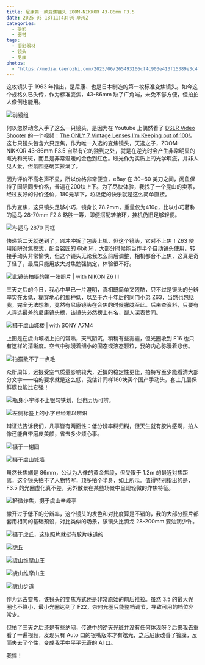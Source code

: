 ```yaml
---
title: 尼康第一款变焦镜头 ZOOM-NIKKOR 43-86mm F3.5
date: 2025-05-18T11:43:00.000Z
categories:
  - 摄影
  - 器材
tags:
  - 摄影器材
  - 镜头
  - 尼康
photos:
  - 'https://media.kaerozhi.com/2025/06/265493166cf4c903e413f15389e3c4f7.png'
---
```

这枚镜头于 1963 年推出，是尼康、也是日本制造的第一枚标准变焦镜头。如今这个规格久已失传，作为标准变焦，43-86mm 缺了广角端，未免不够方便，但拍拍人像倒也能用。

![前镜组](https://media.kaerozhi.com/2025/06/8dc35a019738fe28387d951d1039fbf6.png)

何以忽然动念入手了这么一只镜头，是因为在 Youtube 上偶然看了 [DSLR Video Shooter](https://www.youtube.com/@dslrvideoshooter) 的一个视频：[The ONLY 7 Vintage Lenses I'm Keeping out of 100!](https://www.youtube.com/watch?v=Wo-ZuVFZ4E0)。这七只镜头包含六只定焦，作为唯一入选的变焦镜头，天选之子，ZOOM-NIKKOR 43-86mm F3.5 自然有它的独到之处，就是在逆光时会产生非常明显的眩光和光斑，而且是非常温暖的金色到红色。眩光作为实质上的光学瑕疵，并非人见人爱，但氛围感确实拉满了。

因为评价不高名声不显，所以价格非常便宜，eBay 在 30~60 美刀之间，闲鱼保持了国际同步价格，普遍在200块上下。为了尽快体验，我找了一个昆山的卖家，经过友好的讨价还价，180元拿下，垃圾佬的快乐就是这么简单直接。

作为变焦，这只镜头足够小巧，镜身长 78.2mm，重量仅为410g，比以小巧著称的适马 28-70mm F2.8 略胜一筹，即便搭配转接环，挂机仍旧足够轻便。

![与适马 2870 同框](https://media.kaerozhi.com/2025/06/383fea654abbadf2d590a250fa978436.png)

快递第二天就送到了，兴冲冲拆了包裹上机，但这个镜头，它对不上焦！Z63 使用陷阱对焦模式，配合铭匠的 6bit 环，大部分时候能当作半个自动镜头使用，转接手动头非常愉快，但这个镜头无论我怎么前后调整，相机都合不上焦，这真是奇了怪了，最后只能用放大对焦勉强搞定，体验很不好。

![此镜头拍摄的第一张照片 | with NIKON Z6 III](https://media.kaerozhi.com/2025/06/bd0845dcea2ce9bf259748d398a66ce0.png)

三天之后的今日，我心中早已一片澄明，真相既简单又残酷，只不过是镜头的分辨率实在太低，糊穿地心的那种低，以至于六十年后的同门小弟 Z63，当然也包括我，完全无法想象，竟然有尼康镜头在合焦的时候朦胧至此。后来查资料，只要有人评选最差的尼康镜头榜，该镜头必然榜上有名，鄙人深表赞同。

![摄于虞山城楼 | with SONY A7M4](https://media.kaerozhi.com/2025/06/a99a0e18c874b1e28aa9631d1b978fb1.png)

上图是在虞山城楼上拍的常熟，天气阴沉，稍稍有些雾霾，但光圈收到 F16 也只有这样的清晰度。空气中弥漫着细小的固态或液态颗粒，我的内心弥漫着悲伤。

![拍猫数不了一点毛](https://media.kaerozhi.com/2025/06/0a015281abf2345e85834a867836e3b5.png)

众所周知，远摄受空气质量影响较大，近摄的稳定性更佳，拍特写至少能看清大部分文字——咱的要求就是这么低，我估计同样180块买个国产手动头，套上几层保鲜膜也能比它强！

![瓶身小字称不上银勾铁划，但也历历可辨。](https://media.kaerozhi.com/2025/06/b258762de0a6d4f4676f892557fd1b6e.png)

![左侧标签上的小字已经难以辨识](https://media.kaerozhi.com/2025/06/f91adbd8eb0d7ded5a81dceccec7e894.png)

辩证法告诉我们，凡事皆有两面性：低分辨率糊归糊，但天生就有胶片感啊，拍人像还能自带磨皮美颜，省去多少烦心事。

![摄于一榭园](https://media.kaerozhi.com/2025/06/121869e55be0c0f5316813d942c0384f.png)

![摄于虞山城墙](https://media.kaerozhi.com/2025/06/413004ce13562fba588253ed14b8fbb5.png)

虽然长焦端是 86mm，公认为人像的黄金焦段，但受限于 1.2m 的最近对焦距离，这个镜头拍不了人物特写，顶多拍个半身，如上所示。值得特别指出的是，F3.5 的光圈虚化真不差，另外散景在某些场景中呈现轻微的炸焦特征。

![轻微炸焦，摄于虞山辛峰亭](https://media.kaerozhi.com/2025/06/9d98f4d03d0ed05976c9df2e34a06af3.png)

撇开过于低下的分辨率，这个镜头的发色和对比度算是不错的，我的大部分照片都套用相同的基础预设，对比类似的场景，该镜头比腾龙 28-200mm 要油润少许。

![摄于虎丘，这张照片就挺有胶片味道的](https://media.kaerozhi.com/2025/06/a306ab44279164a88867ea86e07e9281.png)

![虎丘](https://media.kaerozhi.com/2025/06/da828bda95b13e477730608017d1ce84.png)

![虞山维摩山庄](https://media.kaerozhi.com/2025/06/c9f0966d5b6518281ec436567fd1684c.png)

![虞山维摩山庄](https://media.kaerozhi.com/2025/06/13314338049f09d3991264a5be25cfdb.png)

![虞山步道](https://media.kaerozhi.com/2025/06/0b0c73260cd3837b369b106bd4bba81d.png)

作为远古变焦，该镜头的变焦方式还是非常原始的前后推拉。虽然 3.5 的最大光圈也不算小，最小光圈达到了 F22，奈何光圈只能整档调节，导致可用的档位非常少。

但拍了三天之后还是有些纳闷，传说中的逆天光斑并没有任何体现呀？后来我去重看了一遍视频，发现只有 Auto 口的银嘴版本才有眩光，之后尼康改善了镀膜，反而失去了个性，变成我手中平平无奇的 AI 口。

我摔！
